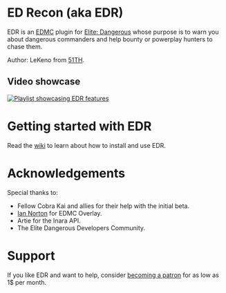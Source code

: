 # ED Recon (aka EDR)
EDR is an [EDMC](https://github.com/Marginal/EDMarketConnector/) plugin for [Elite: Dangerous](https://www.elitedangerous.com/) whose purpose is to warn you about dangerous commanders and help bounty or powerplay hunters to chase them. 

Author: LeKeno from [51TH](https://inara.cz/elite/squadron/?param1=185).

## Video showcase
[![Playlist showcasing EDR features](https://img.youtube.com/vi/KhWTyeE-s7E/0.jpg)](
https://youtu.be/?list=PLOYEmG-ofHtNaOegmwXz0uXIQkyAyNsZM)


# Getting started with EDR
Read the [wiki](https://github.com/lekeno/edr/wiki) to learn about how to install and use EDR.


# Acknowledgements
Special thanks to:
 - Fellow Cobra Kai and allies for their help with the initial beta.
 - [Ian Norton](https://github.com/inorton/) for EDMC Overlay.
 - Artie for the Inara API.
 - The Elite Dangerous Developers Community.
 
 
 # Support
 If you like EDR and want to help, consider [becoming a patron](https://www.patreon.com/lekeno/) for as low as 1$ per month.
